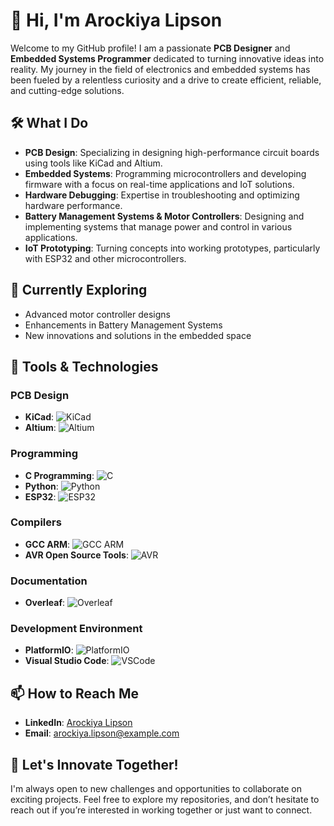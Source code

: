 # 👋 Hi, I'm Arockiya Lipson

Welcome to my GitHub profile! I am a passionate **PCB Designer** and **Embedded Systems Programmer** dedicated to turning innovative ideas into reality. My journey in the field of electronics and embedded systems has been fueled by a relentless curiosity and a drive to create efficient, reliable, and cutting-edge solutions.

## 🛠️ What I Do

- **PCB Design**: Specializing in designing high-performance circuit boards using tools like KiCad and Altium.
- **Embedded Systems**: Programming microcontrollers and developing firmware with a focus on real-time applications and IoT solutions.
- **Hardware Debugging**: Expertise in troubleshooting and optimizing hardware performance.
- **Battery Management Systems & Motor Controllers**: Designing and implementing systems that manage power and control in various applications.
- **IoT Prototyping**: Turning concepts into working prototypes, particularly with ESP32 and other microcontrollers.

## 🌱 Currently Exploring

- Advanced motor controller designs
- Enhancements in Battery Management Systems
- New innovations and solutions in the embedded space

## 🔧 Tools & Technologies

### PCB Design
- **KiCad**: ![KiCad](https://img.shields.io/badge/KiCad-314CB0?style=for-the-badge&logo=kicad&logoColor=white)
- **Altium**: ![Altium](https://img.shields.io/badge/Altium-333333?style=for-the-badge&logo=altiumdesigner&logoColor=white)

### Programming
- **C Programming**: ![C](https://img.shields.io/badge/C-00599C?style=for-the-badge&logo=c&logoColor=white)
- **Python**: ![Python](https://img.shields.io/badge/Python-3776AB?style=for-the-badge&logo=python&logoColor=white)
- **ESP32**: ![ESP32](https://img.shields.io/badge/ESP32-000000?style=for-the-badge&logo=espressif&logoColor=white)

### Compilers
- **GCC ARM**: ![GCC ARM](https://img.shields.io/badge/GCC_ARM-007396?style=for-the-badge&logo=gnu&logoColor=white)
- **AVR Open Source Tools**: ![AVR](https://img.shields.io/badge/AVR-00979D?style=for-the-badge&logo=atmel&logoColor=white)

### Documentation
- **Overleaf**: ![Overleaf](https://img.shields.io/badge/Overleaf-47A141?style=for-the-badge&logo=overleaf&logoColor=white)

### Development Environment
- **PlatformIO**: ![PlatformIO](https://img.shields.io/badge/PlatformIO-FF7F00?style=for-the-badge&logo=platformio&logoColor=white)
- **Visual Studio Code**: ![VSCode](https://img.shields.io/badge/VSCode-007ACC?style=for-the-badge&logo=visualstudiocode&logoColor=white)

## 📫 How to Reach Me

- **LinkedIn**: [Arockiya Lipson](https://www.linkedin.com/in/arockiya-lipson-458b12214)
- **Email**: arockiya.lipson@example.com

## 🚀 Let's Innovate Together!

I'm always open to new challenges and opportunities to collaborate on exciting projects. Feel free to explore my repositories, and don’t hesitate to reach out if you’re interested in working together or just want to connect.
